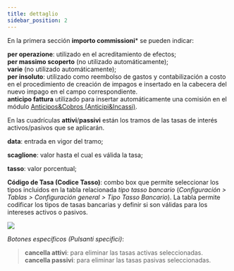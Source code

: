 ```yaml
---
title: dettaglio
sidebar_position: 2
---
```


En la primera sección **importo commissioni*** se pueden indicar: 

**per operazione**: utilizado en el acreditamiento de efectos;  
**per massimo scoperto** (no utilizado automáticamente);  
**varie** (no utilizado automáticamente);  
**per insoluto**: utilizado como reembolso de gastos y contabilización a costo en el procedimiento de creación de impagos e insertado en la cabecera del nuevo impago en el campo correspondiente.  
**anticipo fattura** utilizado para insertar automáticamente una comisión en el módulo [Anticipos&Cobros (Anticipi&Incassi)](/docs/treasury/advance/advances-collections).  

En las cuadrículas **attivi**/**passivi** están los tramos de las tasas de interés activos/pasivos que se aplicarán.

**data**: entrada en vigor del tramo;  

**scaglione**: valor hasta el cual es válida la tasa;  

**tasso**: valor porcentual;  

**Código de Tasa (Codice Tasso)**: combo box que permite seleccionar los tipos incluidos en la tabla relacionada *tipo tasso bancario* (*Configuración > Tablas > Configuración general > Tipo Tasso Bancario*). La tabla permite codificar los tipos de tasas bancarias y definir si son válidas para los intereses activos o pasivos.

![](/img/it-it/erp-home/registers/contacts/create-new-contact/accounting-data/bank-registry/detail/image04.png)

*Botones específicos (Pulsanti specifici)*:  
> **cancella attivi**: para eliminar las tasas activas seleccionadas.  
> **cancella passivi**: para eliminar las tasas pasivas seleccionadas.